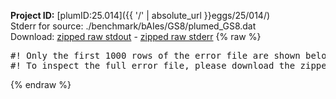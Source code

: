 **Project ID:** [plumID:25.014]({{ '/' | absolute_url }}eggs/25/014/)  
Stderr for source:  ./benchmark/bAIes/GS8/plumed_GS8.dat   
Download: [zipped raw stdout](plumed_GS8.dat.plumed_master.stdout.txt.zip) - [zipped raw stderr](plumed_GS8.dat.plumed_master.stderr.txt.zip) 
{% raw %}
<pre>
#! Only the first 1000 rows of the error file are shown below
#! To inspect the full error file, please download the zipped raw stderr file above
</pre>
{% endraw %}
